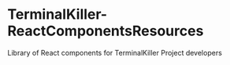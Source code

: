 # TerminalKiller-ReactComponentsResources
Library of React components for TerminalKiller Project developers
